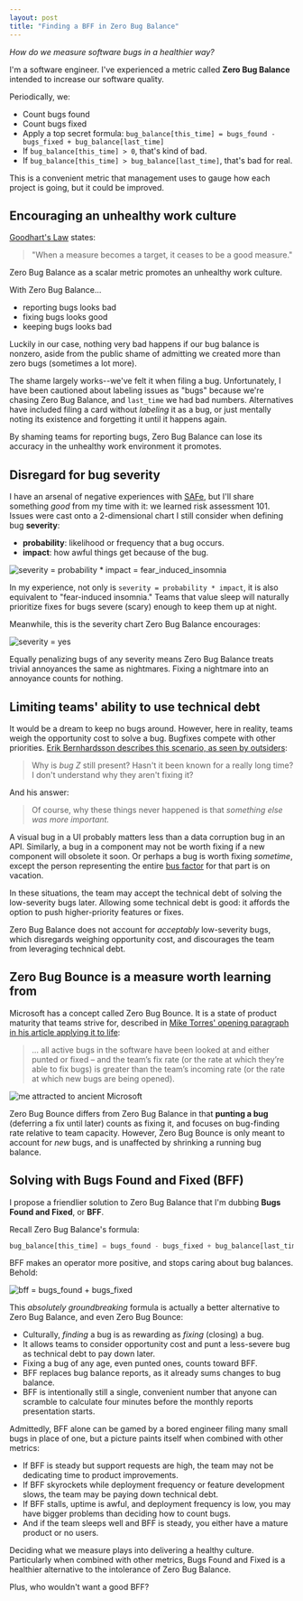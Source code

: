 ```yaml
---
layout: post
title: "Finding a BFF in Zero Bug Balance"
---
```


_How do we measure software bugs in a healthier way?_

I'm a software engineer. I've experienced a metric called **Zero Bug Balance** intended to increase our software quality.

Periodically, we:

* Count bugs found
* Count bugs fixed
* Apply a top secret formula: `bug_balance[this_time] = bugs_found - bugs_fixed + bug_balance[last_time]`
* If `bug_balance[this_time] > 0`, that's kind of bad.
* If `bug_balance[this_time] > bug_balance[last_time]`, that's bad for real.

This is a convenient metric that management uses to gauge how each project is going, but it could be improved.

## Encouraging an unhealthy work culture

[Goodhart's Law](https://en.wikipedia.org/wiki/Goodhart%27s_law) states:

> "When a measure becomes a target, it ceases to be a good measure."

Zero Bug Balance as a scalar metric promotes an unhealthy work culture.

With Zero Bug Balance...
* reporting bugs looks bad
* fixing bugs looks good
* keeping bugs looks bad

Luckily in our case, nothing very bad happens if our bug balance is nonzero, aside from the public shame of admitting we created more than zero bugs (sometimes a lot more).

The shame largely works--we've felt it when filing a bug. Unfortunately, I have been cautioned about labeling issues as "bugs" because we're chasing Zero Bug Balance, and `last_time` we had bad numbers. Alternatives have included filing a card without _labeling_ it as a bug, or just mentally noting its existence and forgetting it until it happens again.

By shaming teams for reporting bugs, Zero Bug Balance can lose its accuracy in the unhealthy work environment it promotes.

## Disregard for bug severity

I have an arsenal of negative experiences with  [SAFe](https://en.wikipedia.org/wiki/Scaled_agile_framework), but I'll share something _good_ from my time with it: we learned risk assessment 101. Issues were cast onto a 2-dimensional chart I still consider when defining bug **severity**:

* **probability**: likelihood or frequency that a bug occurs.
* **impact**: how awful things get because of the bug.

![severity = probability * impact = fear_induced_insomnia](/assets/bff-risk-assessment-101.png)

In my experience, not only is `severity = probability * impact`, it is also equivalent to "fear-induced insomnia." Teams that value sleep will naturally prioritize fixes for bugs severe (scary) enough to keep them up at night.

Meanwhile, this is the severity chart Zero Bug Balance encourages:

![severity = yes](/assets/bff-risk-assessment-zbb.png)

Equally penalizing bugs of any severity means Zero Bug Balance treats trivial annoyances the same as nightmares. Fixing a nightmare into an annoyance counts for nothing.

## Limiting teams' ability to use technical debt

It would be a dream to keep no bugs around. However, here in reality, teams weigh the opportunity cost to solve a bug. Bugfixes compete with other priorities. [Erik Bernhardsson describes this scenario, as seen by outsiders](https://erikbern.com/2020/03/10/never-attribute-to-stupidity-that-which-is-adequately-explained-by-opportunity-cost.html):

> Why is _bug Z_ still present? Hasn't it been known for a really long time? I don't understand why they aren't fixing it?

And his answer:

> Of course, why these things never happened is that _something else was more important._

A visual bug in a UI probably matters less than a data corruption bug in an API. Similarly, a bug in a component may not be worth fixing if a new component will obsolete it soon. Or perhaps a bug is worth fixing _sometime_, except the person representing the entire [bus factor](https://en.wikipedia.org/wiki/Bus_factor) for that part is on vacation.

In these situations, the team may accept the technical debt of solving the low-severity bugs later. Allowing some technical debt is good: it affords the option to push higher-priority features or fixes.

Zero Bug Balance does not account for _acceptably_ low-severity bugs, which disregards weighing opportunity cost, and discourages the team from leveraging technical debt.

## Zero Bug Bounce is a measure worth learning from

Microsoft has a concept called Zero Bug Bounce. It is a state of product maturity that teams strive for, described in [Mike Torres' opening paragraph in his article applying it to life](http://www.refocuser.com/2009/04/bouncing-at-zero-zbb-in-life/):

> ... all active bugs in the software have been looked at and either punted or fixed – and the team’s fix rate (or the rate at which they’re able to fix bugs) is greater than the team’s incoming rate (or the rate at which new bugs are being opened).

![me attracted to ancient Microsoft](/assets/bff-ooh-its-ms-from-1999.jpg)

Zero Bug Bounce differs from Zero Bug Balance in that **punting a bug** (deferring a fix until later) counts as fixing it, and focuses on bug-finding rate relative to team capacity. However, Zero Bug Bounce is only meant to account for _new_ bugs, and is unaffected by shrinking a running bug balance.

## Solving with Bugs Found and Fixed (BFF)

I propose a friendlier solution to Zero Bug Balance that I'm dubbing **Bugs Found and Fixed**, or **BFF**.

Recall Zero Bug Balance's formula:

```python
bug_balance[this_time] = bugs_found - bugs_fixed + bug_balance[last_time]
```

BFF makes an operator more positive, and stops caring about bug balances. Behold:

![bff = bugs_found + bugs_fixed](/assets/bff.png)

This _absolutely groundbreaking_ formula is actually a better alternative to Zero Bug Balance, and even Zero Bug Bounce:

* Culturally, _finding_ a bug is as rewarding as _fixing_ (closing) a bug.
* It allows teams to consider opportunity cost and punt a less-severe bug as technical debt to pay down later.
* Fixing a bug of any age, even punted ones, counts toward BFF.
* BFF replaces bug balance reports, as it already sums changes to bug balance.
* BFF is intentionally still a single, convenient number that anyone can scramble to calculate four minutes before the monthly reports presentation starts.

Admittedly, BFF alone can be gamed by a bored engineer filing many small bugs in place of one, but a picture paints itself when combined with other metrics:

* If BFF is steady but support requests are high, the team may not be dedicating time to product improvements.
* If BFF skyrockets while deployment frequency or feature development slows, the team may be paying down technical debt.
* If BFF stalls, uptime is awful, and deployment frequency is low, you may have bigger problems than deciding how to count bugs.
* And if the team sleeps well and BFF is steady, you either have a mature product or no users.

Deciding what we measure plays into delivering a healthy culture. Particularly when combined with other metrics, Bugs Found and Fixed is a healthier alternative to the intolerance of Zero Bug Balance.

Plus, who wouldn't want a good BFF?
